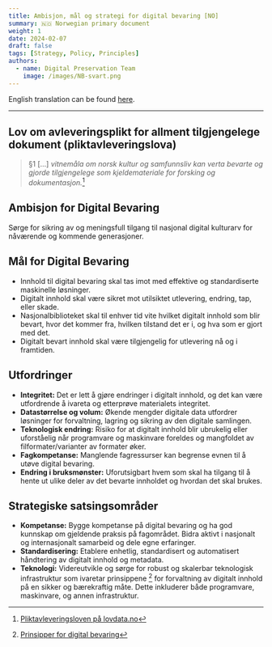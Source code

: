 ```yaml
---
title: Ambisjon, mål og strategi for digital bevaring [NO]
summary: 🇳🇴 Norwegian primary document
weight: 1
date: 2024-02-07
draft: false
tags: [Strategy, Policy, Principles]
authors: 
  - name: Digital Preservation Team
    image: /images/NB-svart.png
---
```


English translation can be found [here](/docs/strategy/nln-digipres-strategy-en/ "Link to the English version of this document").

---

## Lov om avleveringsplikt for allment tilgjengelege dokument (pliktavleveringslova)

> §1 [...] *vitnemåla om norsk kultur og samfunnsliv kan verta bevarte og gjorde tilgjengelege som kjeldemateriale for forsking og dokumentasjon.*[^1]

## Ambisjon for Digital Bevaring

Sørge for sikring av og meningsfull tilgang til nasjonal digital kulturarv for nåværende og kommende generasjoner.

## Mål for Digital Bevaring

- Innhold til digital bevaring skal tas imot med effektive og standardiserte maskinelle løsninger.
- Digitalt innhold skal være sikret mot utilsiktet utlevering, endring, tap, eller skade.
- Nasjonalbiblioteket skal til enhver tid vite hvilket digitalt innhold som blir bevart, hvor det kommer fra, hvilken tilstand det er i, og hva som er gjort med det.
- Digitalt bevart innhold skal være tilgjengelig for utlevering nå og i framtiden.

## Utfordringer

- **Integritet:** Det er lett å gjøre endringer i digitalt innhold, og det kan være utfordrende å ivareta og etterprøve materialets integritet.
- **Datastørrelse og volum:** Økende mengder digitale data utfordrer løsninger for forvaltning, lagring og sikring av den digitale samlingen.
- **Teknologisk endring:** Risiko for at digitalt innhold blir ubrukelig eller uforståelig når programvare og maskinvare foreldes og mangfoldet av filformater/varianter av formater øker.
- **Fagkompetanse:** Manglende fagressurser kan begrense evnen til å utøve digital bevaring.
- **Endring i bruksmønster:** Uforutsigbart hvem som skal ha tilgang til å hente ut ulike deler av det bevarte innholdet og hvordan det skal brukes.

## Strategiske satsingsområder

- **Kompetanse:** Bygge kompetanse på digital bevaring og ha god kunnskap om gjeldende praksis på fagområdet.
  Bidra aktivt i nasjonalt og internasjonalt samarbeid og dele egne erfaringer.
- **Standardisering:** Etablere enhetlig, standardisert og automatisert håndtering av digitalt innhold og metadata.
- **Teknologi:** Videreutvikle og sørge for robust og skalerbar teknologisk infrastruktur som ivaretar prinsippene [^2] for forvaltning av digitalt innhold på en sikker og bærekraftig måte.
  Dette inkluderer både programvare, maskinvare, og annen infrastruktur.


[^1]: [Pliktavleveringsloven på lovdata.no](https://lovdata.no/dokument/NL/lov/1989-06-09-32 "Link til pliktavleveringsloven på lovdata.no")

[^2]: [Prinsipper for digital bevaring](/docs/principles/ "Link til prinsipper for digital bevaring i Nasjonalbiblioteket")
